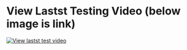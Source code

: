 # View Lastst Testing Video (below image is link)
[![View lastst test video](http://img.youtube.com/vi/xjtO7G0MPUM/0.jpg)](https://www.youtube.com/watch?v=xjtO7G0MPUM)

